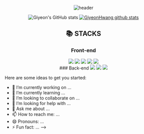 <div align=center>
  
 ![header](https://capsule-render.vercel.app/api?type=soft&color=gradient&height=300&section=header&text=안녕하세요%20황기연입니다.)

</div>

<div align=center> 

  ![Giyeon's GitHub stats](https://github-readme-stats.vercel.app/api?username=GiyeonHwang&show_icons=true&theme=buefy&include_all_commits=true)
  [![GiyeonHwang github stats](https://github-readme-stats.vercel.app/api/top-langs/?username=GiyeonHwang&show_icons=true&hide_border=true&title_color=8e72dc&icon_color=004386&layout=compact)](https://github.com/GiyeonHwang)

</div>

<div align=center>

 ## 📚 STACKS

 ### Front-end
  <img src="https://img.shields.io/badge/html5-E34F26?style=for-the-badge&logo=html5&logoColor=white"> 
  <img src="https://img.shields.io/badge/css-1572B6?style=for-the-badge&logo=css3&logoColor=white"> 
  <img src="https://img.shields.io/badge/javascript-F7DF1E?style=for-the-badge&logo=javascript&logoColor=black"> 
  <img src="https://img.shields.io/badge/react-61DAFB?style=for-the-badge&logo=react&logoColor=black"> 
  <img src="https://img.shields.io/badge/react native-61DAFB?style=for-the-badge&logo=react&logoColor=black"> 
  <br>
### Back-end
<img src="https://img.shields.io/badge/java-007396?style=for-the-badge&logo=java&logoColor=white">
<img src="https://img.shields.io/badge/spring-6DB33F?style=for-the-badge&logo=spring&logoColor=white"> 
<img src="https://img.shields.io/badge/spring boot-6DB33F?style=for-the-badge&logo=springboot&logoColor=white">
</div>

Here are some ideas to get you started:

- 🔭 I’m currently working on ...
- 🌱 I’m currently learning ...
- 👯 I’m looking to collaborate on ...
- 🤔 I’m looking for help with ...
- 💬 Ask me about ...
- 📫 How to reach me: ...
- 😄 Pronouns: ...
- ⚡ Fun fact: ...
-->
